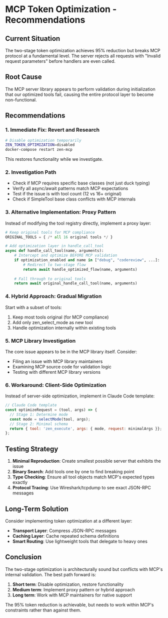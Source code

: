 # MCP Token Optimization - Recommendations

## Current Situation
The two-stage token optimization achieves 95% reduction but breaks MCP protocol at a fundamental level. The server rejects all requests with "Invalid request parameters" before handlers are even called.

## Root Cause
The MCP server library appears to perform validation during initialization that our optimized tools fail, causing the entire protocol layer to become non-functional.

## Recommendations

### 1. Immediate Fix: Revert and Research
```bash
# Disable optimization temporarily
ZEN_TOKEN_OPTIMIZATION=disabled
docker-compose restart zen-mcp
```

This restores functionality while we investigate.

### 2. Investigation Path
- Check if MCP requires specific base classes (not just duck typing)
- Verify all async/await patterns match MCP expectations
- Test if the issue is with tool count (12 vs 16+ original)
- Check if SimpleTool base class conflicts with MCP internals

### 3. Alternative Implementation: Proxy Pattern

Instead of modifying the tool registry directly, implement a proxy layer:

```python
# Keep original tools for MCP compliance
ORIGINAL_TOOLS = { /* all 16 original tools */ }

# Add optimization layer in handle_call_tool
async def handle_call_tool(name, arguments):
    # Intercept and optimize BEFORE MCP validation
    if optimization_enabled and name in ["debug", "codereview", ...]:
        # Redirect to two-stage flow
        return await handle_optimized_flow(name, arguments)
    
    # Fall through to original tools
    return await original_handle_call_tool(name, arguments)
```

### 4. Hybrid Approach: Gradual Migration

Start with a subset of tools:
1. Keep most tools original (for MCP compliance)
2. Add only zen_select_mode as new tool
3. Handle optimization internally within existing tools

### 5. MCP Library Investigation

The core issue appears to be in the MCP library itself. Consider:
- Filing an issue with MCP library maintainers
- Examining MCP source code for validation logic
- Testing with different MCP library versions

### 6. Workaround: Client-Side Optimization

Instead of server-side optimization, implement in Claude Code template:
```javascript
// Claude Code template
const optimizeRequest = (tool, args) => {
  // Stage 1: Determine mode
  const mode = selectMode(tool, args);
  // Stage 2: Minimal schema
  return { tool: 'zen_execute', args: { mode, request: minimalArgs }};
};
```

## Testing Strategy

1. **Minimal Reproduction**: Create smallest possible server that exhibits the issue
2. **Binary Search**: Add tools one by one to find breaking point
3. **Type Checking**: Ensure all tool objects match MCP's expected types exactly
4. **Protocol Tracing**: Use Wireshark/tcpdump to see exact JSON-RPC messages

## Long-Term Solution

Consider implementing token optimization at a different layer:
- **Transport Layer**: Compress JSON-RPC messages
- **Caching Layer**: Cache repeated schema definitions
- **Smart Routing**: Use lightweight tools that delegate to heavy ones

## Conclusion

The two-stage optimization is architecturally sound but conflicts with MCP's internal validation. The best path forward is:

1. **Short term**: Disable optimization, restore functionality
2. **Medium term**: Implement proxy pattern or hybrid approach
3. **Long term**: Work with MCP maintainers for native support

The 95% token reduction is achievable, but needs to work within MCP's constraints rather than against them.